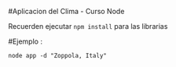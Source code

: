 #Aplicacion del Clima - Curso Node


Recuerden ejecutar ```npm install``` para las librarias



#Ejemplo :
```
node app -d "Zoppola, Italy"
```
